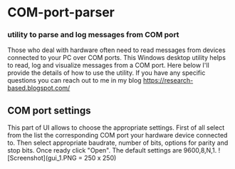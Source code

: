 # COM-port-parser
### utility to parse and log messages from COM port

Those who deal with hardware often need to read messages from devices connected to your PC over COM ports. This Windows desktop utility helps to read, log and visualize messages from a COM port.
Here below I'll provide the details of how to use the utility. If you have any specific questions you can reach out to me in my blog https://research-based.blogspot.com/

## COM port settings
This part of UI allows to choose the appropriate settings. First of all select from the list the corresponding COM port your hardware device connected to. Then select appropriate baudrate, number of bits, options for parity and stop bits. Once ready click "Open". The default settings are 9600,8,N,1.
![Screenshot](gui_1.PNG = 250 x 250)

